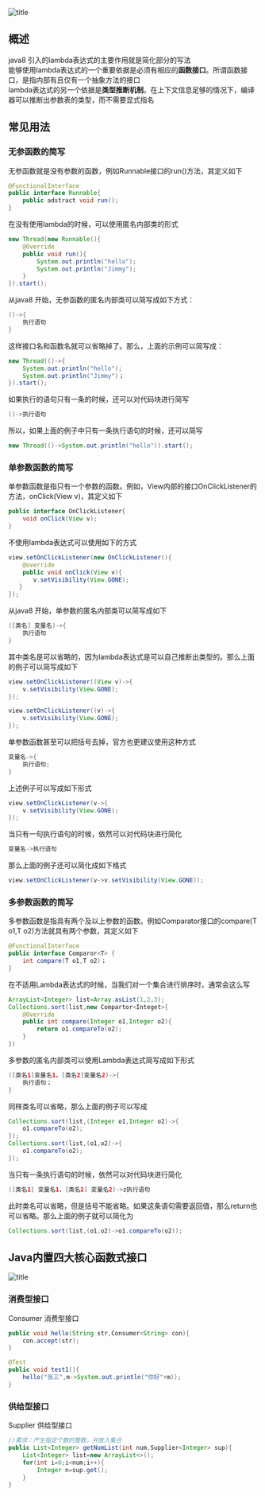 ![title](https://raw.githubusercontent.com/liujinxi931204/image/master/gitnote/2020/12/01/1606821435116-1606821435140.png)  
## 概述  
java8 引入的lambda表达式的主要作用就是简化部分的写法  
能够使用lambda表达式的一个重要依据是必须有相应的**函数接口**。所谓函数接口，是指内部有且仅有一个抽象方法的接口  
lambda表达式的另一个依据是**类型推断机制**。在上下文信息足够的情况下，编译器可以推断出参数表的类型，而不需要显式指名  
## 常见用法  
### 无参函数的简写  
无参函数就是没有参数的函数，例如Runnable接口的run()方法，其定义如下  
```java
@FunctionalInterface
public interface Runnable{
    public adstract void run();
}
```  
在没有使用lambda的时候，可以使用匿名内部类的形式  
```java
new Thread(new Runnable(){
    @Override
    public void run(){
        System.out.println("hello");
        System.out.println("Jimmy");
    }
}).start();
```
从java8 开始，无参函数的匿名内部类可以简写成如下方式：  
```java
()->{
    执行语句
}
```
这样接口名和函数名就可以省略掉了。那么，上面的示例可以简写成：  
```java
new Thread(()->{
    System.out.println("hello");
    System.out.println("Jimmy")；
}).start();
```  
如果执行的语句只有一条的时候，还可以对代码块进行简写  
```java
()->执行语句
```
所以，如果上面的例子中只有一条执行语句的时候，还可以简写  
```java
new Thread(()->System.out.println("hello")).start();
```
### 单参数函数的简写  
单参数函数是指只有一个参数的函数。例如，View内部的接口OnClickListener的方法，onClick(View v)，其定义如下  
```java
public interface OnClickListener{
    void onClick(View v);
}
```  
不使用lambda表达式可以使用如下的方式  
```java
view.setOnClickListener(new OnClickListener(){
    @override
    public void onClick(View v){
       v.setVisibility(View.GONE);
   }
});
```
从java8 开始，单参数的匿名内部类可以简写成如下  
```java
([类名] 变量名)->{
    执行语句
}
```
其中类名是可以省略的，因为lambda表达式是可以自己推断出类型的。那么上面的例子可以简写成如下  
```java
view.setOnClickListener((View v)->{
    v.setVisibility(View.GONE);
});

view.setOnClickListener((v)->{
    v.setVisibility(View.GONE);
});
```
单参数函数甚至可以把括号去掉，官方也更建议使用这种方式  
```java
变量名->{
    执行语句;
}
```
上述例子可以写成如下形式  
```java
view.setOnClickListener(v->{
    v.setVisibility(View.GONE);
});
```  
当只有一句执行语句的时候，依然可以对代码块进行简化  
```java
变量名->执行语句 
```  
那么上面的例子还可以简化成如下格式  
```java
view.setOnClickListener(v->v.setVisibility(View.GONE));
```
### 多参数函数的简写  
多参数函数是指具有两个及以上参数的函数。例如Comparator接口的compare(T o1,T o2)方法就具有两个参数，其定义如下  
```java
@FunctionalInterface
public interface Comparor<T> {
    int compare(T o1,T o2)；
}
```  
在不适用Lambda表达式的时候，当我们对一个集合进行排序时，通常会这么写  
```java
ArrayList<Integer> list=Array.asList(1,2,3);
Collections.sort(list,new Compartor<Integet>{
    @Override
    public int compare(Integer o1,Integer o2){
        return o1.compareTo(o2);
    }
})
```  
多参数的匿名内部类可以使用Lambda表达式简写成如下形式  
```java
([类名1]变量名1，[类名2]变量名2)->{
    执行语句；
}
```
同样类名可以省略，那么上面的例子可以写成  
```java
Collections.sort(list,(Integer o1,Integer o2)->{
    o1.compareTo(o2);    
});  
Collections.sort(list,(o1,o2)->{
    o1.compareTo(o2);
});
```  
当只有一条执行语句的时候，依然可以对代码块进行简化  
```java
([类名1] 变量名1，[类名2] 变量名2)->z执行语句
```  
此时类名可以省略，但是括号不能省略。如果这条语句需要返回值，那么return也可以省略。那么上面的例子就可以简化为  
```java
Collections.sort(list,(o1,o2)->o1.compareTo(o2));
```
## Java内置四大核心函数式接口  
![title](https://raw.githubusercontent.com/liujinxi931204/image/master/gitnote/2020/12/02/1606874161734-1606874161736.png)  
### 消费型接口  
Consumer<T> 消费型接口  
```java
public void hello(String str,Consumer<String> con){
    con.accept(str);
}

@Test
public void test1(){
    hello("张三",m->System.out.println("你好"+m));
}
```  
### 供给型接口  
Supplier<T> 供给型接口  
```java
//需求：产生指定个数的整数，并放入集合
public List<Integer> getNumList(int num,Supplier<Integer> sup){
    List<Integer> list=new ArrayList<>();
    for(int i=0;i<num;i++){
        Integer n=sup.get();
    }
}
```






